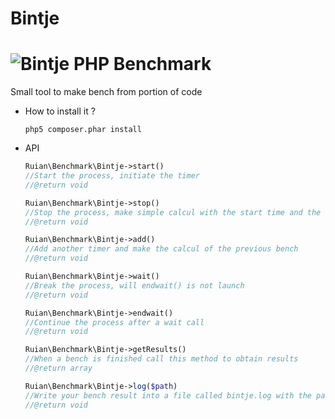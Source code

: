 Bintje
========
![Bintje](http://img821.imageshack.us/img821/4438/bencha.jpg)
PHP Benchmark
=============

Small tool to make bench from portion of code

* How to install it ?

    `php5 composer.phar install`

* API

    ```php
    Ruian\Benchmark\Bintje->start()
    //Start the process, initiate the timer
    //@return void
    ```

    ```php
    Ruian\Benchmark\Bintje->stop()
    //Stop the process, make simple calcul with the start time and the end time
    //@return void
    ```

    ```php
    Ruian\Benchmark\Bintje->add()
    //Add another timer and make the calcul of the previous bench
    //@return void
    ```

    ```php
    Ruian\Benchmark\Bintje->wait()
    //Break the process, will endwait() is not launch
    //@return void
    ```

    ```php
    Ruian\Benchmark\Bintje->endwait()
    //Continue the process after a wait call
    //@return void
    ```

    ```php
    Ruian\Benchmark\Bintje->getResults()
    //When a bench is finished call this method to obtain results
    //@return array
    ```

    ```php
    Ruian\Benchmark\Bintje->log($path)
    //Write your bench result into a file called bintje.log with the path you referer
    //@return void
    ```